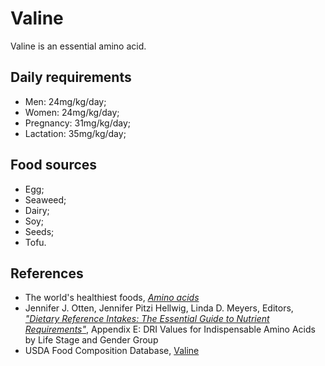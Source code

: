 # Valine
Valine is an essential amino acid.

## Daily requirements
- Men: 24mg/kg/day;
- Women: 24mg/kg/day;
- Pregnancy: 31mg/kg/day;
- Lactation: 35mg/kg/day;

## Food sources
- Egg;
- Seaweed;
- Dairy;
- Soy;
- Seeds;
- Tofu.

## References
- The world's healthiest foods, [_Amino acids_](http://www.whfoods.com/genpage.php?tname=nutrient&dbid=129)
- Jennifer J. Otten, Jennifer Pitzi Hellwig, Linda D. Meyers, Editors, [_"Dietary Reference Intakes: The Essential Guide to Nutrient Requirements"_](https://www.amazon.com/Dietary-Reference-Intakes-Essential-Requirements/dp/0309157420), Appendix E: DRI Values for Indispensable Amino Acids by Life Stage and Gender Group
- USDA Food Composition Database, [Valine](https://ndb.nal.usda.gov/ndb/nutrients/report/nutrientsfrm?max=25&offset=0&totCount=0&nutrient1=510&nutrient2=&nutrient3=&subset=0&sort=c&measureby=g)